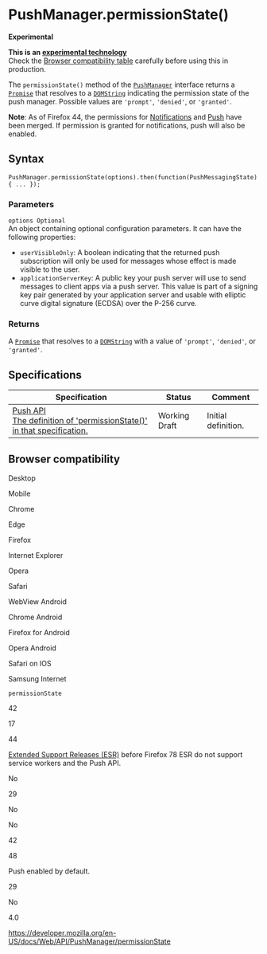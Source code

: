 PushManager.permissionState()
=============================

**Experimental**

**This is an [experimental technology](https://developer.mozilla.org/en-US/docs/MDN/Guidelines/Conventions_definitions#experimental)**  
Check the [Browser compatibility table](#browser_compatibility) carefully before using this in production.

The `permissionState()` method of the [`PushManager`](../pushmanager) interface returns a [`Promise`](https://developer.mozilla.org/en-US/docs/Web/JavaScript/Reference/Global_Objects/Promise) that resolves to a [`DOMString`](../domstring) indicating the permission state of the push manager. Possible values are `'prompt'`, `'denied'`, or `'granted'`.

**Note**: As of Firefox 44, the permissions for [Notifications](../notifications_api) and [Push](../push_api) have been merged. If permission is granted for notifications, push will also be enabled.

Syntax
------

    PushManager.permissionState(options).then(function(PushMessagingState) { ... });

### Parameters

`options Optional`  
An object containing optional configuration parameters. It can have the following properties:

-   `userVisibleOnly`: A boolean indicating that the returned push subscription will only be used for messages whose effect is made visible to the user.
-   `applicationServerKey`: A public key your push server will use to send messages to client apps via a push server. This value is part of a signing key pair generated by your application server and usable with elliptic curve digital signature (ECDSA) over the P-256 curve.

### Returns

A [`Promise`](https://developer.mozilla.org/en-US/docs/Web/JavaScript/Reference/Global_Objects/Promise) that resolves to a [`DOMString`](../domstring) with a value of `'prompt'`, `'denied'`, or `'granted'`.

Specifications
--------------

<table><thead><tr class="header"><th>Specification</th><th>Status</th><th>Comment</th></tr></thead><tbody><tr class="odd"><td><a href="https://w3c.github.io/push-api/#dom-pushmanager-permissionstate">Push API<br />
<span class="small">The definition of 'permissionState()' in that specification.</span></a></td><td><span class="spec-wd">Working Draft</span></td><td>Initial definition.</td></tr></tbody></table>

Browser compatibility
---------------------

Desktop

Mobile

Chrome

Edge

Firefox

Internet Explorer

Opera

Safari

WebView Android

Chrome Android

Firefox for Android

Opera Android

Safari on IOS

Samsung Internet

`permissionState`

42

17

44

[Extended Support Releases (ESR)](https://www.mozilla.org/en-US/firefox/organizations/) before Firefox 78 ESR do not support service workers and the Push API.

No

29

No

No

42

48

Push enabled by default.

29

No

4.0

<a href="https://developer.mozilla.org/en-US/docs/Web/API/PushManager/permissionState" class="_attribution-link">https://developer.mozilla.org/en-US/docs/Web/API/PushManager/permissionState</a>

